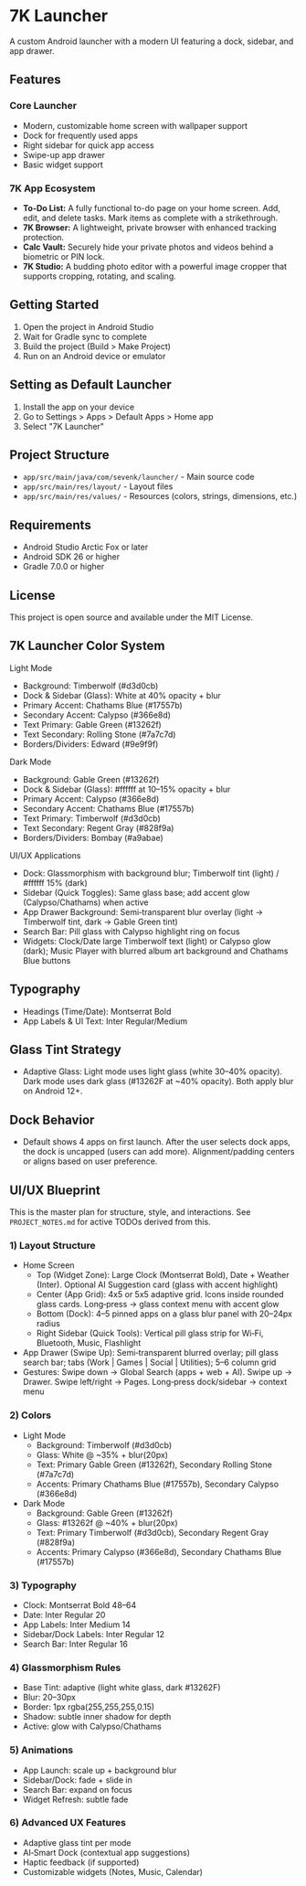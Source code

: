 # 7K Launcher

A custom Android launcher with a modern UI featuring a dock, sidebar, and app drawer.

## Features

### Core Launcher
- Modern, customizable home screen with wallpaper support
- Dock for frequently used apps
- Right sidebar for quick app access
- Swipe-up app drawer
- Basic widget support

### 7K App Ecosystem
- **To-Do List:** A fully functional to-do page on your home screen. Add, edit, and delete tasks. Mark items as complete with a strikethrough.
- **7K Browser:** A lightweight, private browser with enhanced tracking protection.
- **Calc Vault:** Securely hide your private photos and videos behind a biometric or PIN lock.
- **7K Studio:** A budding photo editor with a powerful image cropper that supports cropping, rotating, and scaling.

## Getting Started

1. Open the project in Android Studio
2. Wait for Gradle sync to complete
3. Build the project (Build > Make Project)
4. Run on an Android device or emulator

## Setting as Default Launcher

1. Install the app on your device
2. Go to Settings > Apps > Default Apps > Home app
3. Select "7K Launcher"

## Project Structure

- `app/src/main/java/com/sevenk/launcher/` - Main source code
- `app/src/main/res/layout/` - Layout files
- `app/src/main/res/values/` - Resources (colors, strings, dimensions, etc.)

## Requirements

- Android Studio Arctic Fox or later
- Android SDK 26 or higher
- Gradle 7.0.0 or higher

## License

This project is open source and available under the MIT License.

## 7K Launcher Color System

Light Mode

- Background: Timberwolf (#d3d0cb)
- Dock & Sidebar (Glass): White at 40% opacity + blur
- Primary Accent: Chathams Blue (#17557b)
- Secondary Accent: Calypso (#366e8d)
- Text Primary: Gable Green (#13262f)
- Text Secondary: Rolling Stone (#7a7c7d)
- Borders/Dividers: Edward (#9e9f9f)

Dark Mode

- Background: Gable Green (#13262f)
- Dock & Sidebar (Glass): #ffffff at 10–15% opacity + blur
- Primary Accent: Calypso (#366e8d)
- Secondary Accent: Chathams Blue (#17557b)
- Text Primary: Timberwolf (#d3d0cb)
- Text Secondary: Regent Gray (#828f9a)
- Borders/Dividers: Bombay (#a9abae)

UI/UX Applications

- Dock: Glassmorphism with background blur; Timberwolf tint (light) / #ffffff 15% (dark)
- Sidebar (Quick Toggles): Same glass base; add accent glow (Calypso/Chathams) when active
- App Drawer Background: Semi‑transparent blur overlay (light → Timberwolf tint, dark → Gable Green tint)
- Search Bar: Pill glass with Calypso highlight ring on focus
- Widgets: Clock/Date large Timberwolf text (light) or Calypso glow (dark); Music Player with blurred album art background and Chathams Blue buttons

## Typography

- Headings (Time/Date): Montserrat Bold
- App Labels & UI Text: Inter Regular/Medium

## Glass Tint Strategy

- Adaptive Glass: Light mode uses light glass (white 30–40% opacity). Dark mode uses dark glass (#13262F at ~40% opacity). Both apply blur on Android 12+.

## Dock Behavior

- Default shows 4 apps on first launch. After the user selects dock apps, the dock is uncapped (users can add more). Alignment/padding centers or aligns based on user preference.

## UI/UX Blueprint

This is the master plan for structure, style, and interactions. See `PROJECT_NOTES.md` for active TODOs derived from this.

### 1) Layout Structure

- Home Screen
  - Top (Widget Zone): Large Clock (Montserrat Bold), Date + Weather (Inter). Optional AI Suggestion card (glass with accent highlight)
  - Center (App Grid): 4x5 or 5x5 adaptive grid. Icons inside rounded glass cards. Long‑press → glass context menu with accent glow
  - Bottom (Dock): 4–5 pinned apps on a glass blur panel with 20–24px radius
  - Right Sidebar (Quick Tools): Vertical pill glass strip for Wi‑Fi, Bluetooth, Music, Flashlight
- App Drawer (Swipe Up): Semi‑transparent blurred overlay; pill glass search bar; tabs (Work | Games | Social | Utilities); 5–6 column grid
- Gestures: Swipe down → Global Search (apps + web + AI). Swipe up → Drawer. Swipe left/right → Pages. Long‑press dock/sidebar → context menu

### 2) Colors

- Light Mode
  - Background: Timberwolf (#d3d0cb)
  - Glass: White @ ~35% + blur(20px)
  - Text: Primary Gable Green (#13262f), Secondary Rolling Stone (#7a7c7d)
  - Accents: Primary Chathams Blue (#17557b), Secondary Calypso (#366e8d)
- Dark Mode
  - Background: Gable Green (#13262f)
  - Glass: #13262f @ ~40% + blur(20px)
  - Text: Primary Timberwolf (#d3d0cb), Secondary Regent Gray (#828f9a)
  - Accents: Primary Calypso (#366e8d), Secondary Chathams Blue (#17557b)

### 3) Typography

- Clock: Montserrat Bold 48–64
- Date: Inter Regular 20
- App Labels: Inter Medium 14
- Sidebar/Dock Labels: Inter Regular 12
- Search Bar: Inter Regular 16

### 4) Glassmorphism Rules

- Base Tint: adaptive (light white glass, dark #13262F)
- Blur: 20–30px
- Border: 1px rgba(255,255,255,0.15)
- Shadow: subtle inner shadow for depth
- Active: glow with Calypso/Chathams

### 5) Animations

- App Launch: scale up + background blur
- Sidebar/Dock: fade + slide in
- Search Bar: expand on focus
- Widget Refresh: subtle fade

### 6) Advanced UX Features

- Adaptive glass tint per mode
- AI‑Smart Dock (contextual app suggestions)
- Haptic feedback (if supported)
- Customizable widgets (Notes, Music, Calendar)
